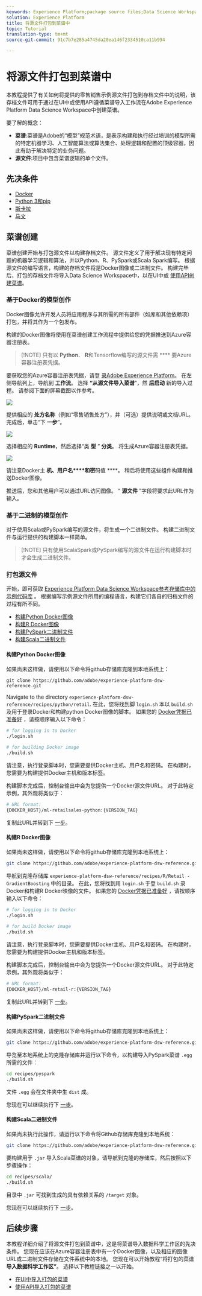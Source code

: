 ```yaml
---
keywords: Experience Platform;package source files;Data Science Workspace;popular topics
solution: Experience Platform
title: 将源文件打包到菜谱中
topic: Tutorial
translation-type: tm+mt
source-git-commit: 91c7b7e285a4745da20ea146f2334510ca11b994

---
```



# 将源文件打包到菜谱中

本教程提供了有关如何将提供的零售销售示例源文件打包到存档文件中的说明，该存档文件可用于通过在UI中或使用API遵循菜谱导入工作流在Adobe Experience Platform Data Science Workspace中创建菜谱。

要了解的概念：

- **菜谱**:菜谱是Adobe的“模型”规范术语，是表示构建和执行经过培训的模型所需的特定机器学习、人工智能算法或算法集合、处理逻辑和配置的顶级容器，因此有助于解决特定的业务问题。
- **源文件**:项目中包含菜谱逻辑的单个文件。

## 先决条件

- [Docker](https://docs.docker.com/install/#supported-platforms)
- [Python 3和pip](https://docs.conda.io/en/latest/miniconda.html)
- [斯卡拉](https://www.scala-sbt.org/download.html?_ga=2.42231906.690987621.1558478883-2004067584.1558478883)
- [马文](https://maven.apache.org/install.html)

## 菜谱创建

菜谱创建开始与打包源文件以构建存档文件。 源文件定义了用于解决现有特定问题的机器学习逻辑和算法，并以Python、R、PySpark或Scala Spark编写。 根据源文件的编写语言，构建的存档文件将是Docker图像或二进制文件。 构建完毕后，打包的存档文件将导入Data Science Workspace中，以在UI中或 [使用API](./import-packaged-recipe-ui.md)[创建菜谱](./import-packaged-recipe-api.md)。

### 基于Docker的模型创作

Docker图像允许开发人员将应用程序与其所需的所有部件（如库和其他依赖项）打包，并将其作为一个包发布。

构建的Docker图像将使用在菜谱创建工作流程中提供给您的凭据推送到Azure容器注册表。

>[!NOTE] 只有以 **Python**、 **R**&#x200B;和Tensorflow编写的源文件需 **** 要Azure容器注册表凭据。

要获取您的Azure容器注册表凭据，请登 <a href="https://platform.adobe.com" target="_blank">录Adobe Experience Platform</a>。 在左侧导航列上，导航到 **工作流**。 选择 **“从源文件导入菜谱**”，然 **后启动** 新的导入过程。 请参阅下面的屏幕截图以作参考。

![](../images/models-recipes/package-source-files/workflow_ss.png)

提供相应的 **处方名称**（例如“零售销售处方”），并（可选）提供说明或文档URL。 完成后，单击“下 **一步**”。

![](../images/models-recipes/package-source-files/recipe_info.png)

选择相应的 **Runtime**，然后选择“类 **型** ” **分类**。 将生成Azure容器注册表凭据。

![](../images/models-recipes/package-source-files/recipe_workflow_recipe_source.png)

请注意Docker主 **机、用户名****和密**&#x200B;码值 ****。 稍后将使用这些组件构建和推送Docker图像。

推送后，您和其他用户可以通过URL访问图像。 “ **源文件** ”字段将要求此URL作为输入。

### 基于二进制的模型创作

对于使用Scala或PySpark编写的源文件，将生成一个二进制文件。 构建二进制文件与运行提供的构建脚本一样简单。
>[!NOTE] 只有使用ScalaSpark或PySpark编写的源文件在运行构建脚本时才会生成二进制文件。

### 打包源文件

开始，即可获取 <a href="https://github.com/adobe/experience-platform-dsw-reference" target="_blank">Experience Platform Data Science Workspace参考存储库中的示例代码库</a> 。 根据编写示例源文件所用的编程语言，构建它们各自的归档文件的过程有所不同。

- [构建Python Docker图像](#build-python-docker-image)
- [构建R Docker图像](#build-r-docker-image)
- [构建PySpark二进制文件](#build-pyspark-binaries)
- [构建Scala二进制文件](#build-scala-binaries)

#### 构建Python Docker图像

如果尚未这样做，请使用以下命令将github存储库克隆到本地系统上：

```shell
git clone https://github.com/adobe/experience-platform-dsw-reference.git
```

Navigate to the directory `experience-platform-dsw-reference/recipes/python/retail`. 在此，您将找到脚 `login.sh` 本以 `build.sh` 及用于登录Docker和构建python Docker图像的脚本。 如果您的 [Docker凭据已准备好](#docker-based-model-authoring) ，请按顺序输入以下命令：

```BASH
# for logging in to Docker
./login.sh
 
# for building Docker image
./build.sh
```

请注意，执行登录脚本时，您需要提供Docker主机、用户名和密码。 在构建时，您需要为构建提供Docker主机和版本标签。

构建脚本完成后，控制台输出中会为您提供一个Docker源文件URL。 对于此特定示例，其外观将类似于：

```BASH
# URL format: 
{DOCKER_HOST}/ml-retailsales-python:{VERSION_TAG}
```

复制此URL并转到下 [一步](#next-steps)。

#### 构建R Docker图像

如果尚未这样做，请使用以下命令将github存储库克隆到本地系统上：

```BASH
git clone https://github.com/adobe/experience-platform-dsw-reference.git
```

导航到克隆存储库 `experience-platform-dsw-reference/recipes/R/Retail - GradientBoosting` 中的目录。 在此，您将找到用 `login.sh` 于登 `build.sh` 录Docker和构建R Docker映像的文件。 如果您的 [Docker凭据已准备好](#docker-based-model-authoring) ，请按顺序输入以下命令：

```BASH
# for logging in to Docker
./login.sh
 
# for build Docker image
./build.sh
```

请注意，执行登录脚本时，您需要提供Docker主机、用户名和密码。 在构建时，您需要为构建提供Docker主机和版本标签。

构建脚本完成后，控制台输出中会为您提供一个Docker源文件URL。 对于此特定示例，其外观将类似于：

```BASH
# URL format: 
{DOCKER_HOST}/ml-retail-r:{VERSION_TAG}
```

复制此URL并转到下 [一步](#next-steps)。

#### 构建PySpark二进制文件

如果尚未这样做，请使用以下命令将github存储库克隆到本地系统上：

```BASH
git clone https://github.com/adobe/experience-platform-dsw-reference.git
```

导览至本地系统上的克隆存储库并运行以下命令，以构建导入PySpark菜谱 `.egg` 所需的文件：

```BASH
cd recipes/pyspark
./build.sh
```

文件 `.egg` 会在文件夹中生 `dist` 成。

您现在可以继续执行下 [一步](#next-steps)。

#### 构建Scala二进制文件

如果尚未执行此操作，请运行以下命令将Github存储库克隆到本地系统：

```BASH
git clone https://github.com/adobe/experience-platform-dsw-reference.git
```

要构建用于 `.jar` 导入Scala菜谱的对象，请导航到克隆的存储库，然后按照以下步骤操作：

```BASH
cd recipes/scala/
./build.sh
```

目录中 `.jar` 可找到生成的具有依赖关系的 `/target` 对象。

您现在可以继续执行下 [一步](#next-steps)。

## 后续步骤

本教程详细介绍了将源文件打包到菜谱中，这是将菜谱导入数据科学工作区的先决条件。 您现在应该在Azure容器注册表中有一个Docker图像，以及相应的图像URL或二进制文件存储在文件系统中的本地。 您现在可以开始教程“将打包的菜谱 **导入数据科学工作区”**。 选择以下教程链接之一以开始。

- [在UI中导入打包的菜谱](./import-packaged-recipe-ui.md)
- [使用API导入打包的菜谱](./import-packaged-recipe-api.md)